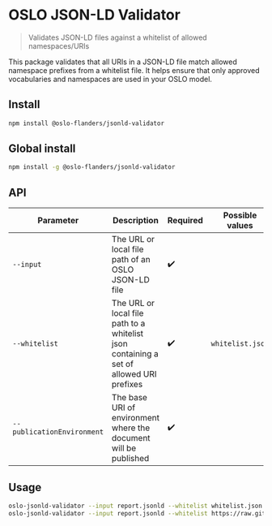# OSLO JSON-LD Validator

> Validates JSON-LD files against a whitelist of allowed namespaces/URIs

This package validates that all URIs in a JSON-LD file match allowed namespace prefixes from a whitelist file. It helps ensure that only approved vocabularies and namespaces are used in your OSLO model.

## Install

```bash
npm install @oslo-flanders/jsonld-validator

```

## Global install

```bash
npm install -g @oslo-flanders/jsonld-validator

```

## API

| Parameter                  | Description                                                                             | Required           | Possible values  |
| -------------------------- | --------------------------------------------------------------------------------------- | ------------------ | ---------------- |
| `--input`                  | The URL or local file path of an OSLO JSON-LD file                                      | :heavy_check_mark: |                  |
| `--whitelist`              | The URL or local file path to a whitelist json containing a set of allowed URI prefixes | :heavy_check_mark: | `whitelist.json` |
| `--publicationEnvironment` | The base URI of environment where the document will be published                        | :heavy_check_mark: |                  |

## Usage

```bash
oslo-jsonld-validator --input report.jsonld --whitelist whitelist.json --publicationEnvironment https://data.vlaanderen.be
oslo-jsonld-validator --input report.jsonld --whitelist https://raw.githubusercontent.com/Informatievlaanderen/OSLO-UML-Transformer/refs/heads/configuration/whitelist.json --publicationEnvironment https://data.vlaanderen.be
```
